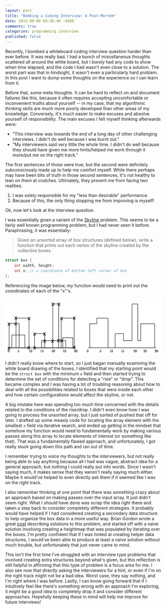 ```yaml
---
layout: post
title: "Bombing a Coding Interview: A Post-Mortem"
date: 2015-09-06 09:36:40 -0400
comments: true
categories: programming interview
published: false
---
```


Recently, I bombed a whiteboard coding interview question harder than
ever before. It was really bad. I had a bunch of miscellaneous thoughts
scattered all around the white board, but I *barely* had any code to show
when time elapsed, and the code I had wasn't even close to a solution. The
worst part was that in hindsight, it wasn't even a particularly
hard problem. In this
post I want to dump some thoughts on the experience so I can learn from it.

Before that, some meta thoughts. It can be hard to reflect on and document
failures like this, because it often requires accepting uncomfortable or
inconvenient truths about yourself -- in my case, that my algorithmic thinking
skills are much more poorly developed than other areas of my knowledge.
Conversely, it's much easier to make excuses and absolve yourself of
responsibility. The main excuses I felt myself thinking afterwards were:

- "This interview was towards the end of a long day of other challenging
  interviews. I didn't do well because I was burnt out."
- "My interviewers said very little the whole time. I didn't do well because
  they should have given me more hints/helped me work through it more/put me on
  the right track."

The first sentences of those were true, but the second were definitely
subconsciously made up to help me comfort myself. While there perhaps may
have been bits of truth in those second sentences, it's not healthy
to lean on them at crutches. Ultimately, they prevent me from
facing two realities.

1. I was solely responsible for my "less than desirable" performance.
2. Because of this, the only thing stopping me from improving is myself!

Ok, now let's look at the interview question.

I was essentially given a variant of the
[Skyline](https://uva.onlinejudge.org/index.php?option=com_onlinejudge&Itemid=8&category=3&page=show_problem&problem=41)
problem. This seems to be a fairly well known programming problem, but
I had never seen it before.  Paraphrasing, it was essentially:

> Given an unsorted array of box structures (defined below), write a function
> that prints out each vertex of the skyline created by the collective boxes.

```c
struct box {
    int width, height;
    int x; // x coordinate of bottom left corner of box
};
```

Referencing the image below, my function would need to print out the coordinates
of each of the "x"'s.

![](/images/skyline.png)

I didn't really know where to start, so I just began manually examining
the white board drawing of the boxes. I identified that my starting point would
be the `struct box` with the minimum `x` field and then started trying to
determine the set of conditions for detecting a "rise" or "drop". This became
complex and I was having a lot of troubling reasoning about how to deal
with all the possibilities related to boxes that were inside each other and how
certain configurations would affect the skyline, or not.

A big mistake here was spending too much time concerned with the details
related to the conditions of the rise/drop. I didn't even know how I was going
to process the unsorted array, but I just sorted of pushed that off for later.
I drafted up some measly code for locating the array element
with the smallest `x` field via iterative search, and ended up getting in the
mindset that somehow my function would need to fundamentally work by making
various passes along this array to locate elements of interest (or something
like that). That was a fundamentally flawed approach,
and unfortunately, I got really stuck going down this path and ran out
of time.

I remember trying to voice my thoughts to the interviewers, but
not really being able to say anything because all I had was vague, abstract
idea for a general approach, but nothing I could really put into words.
Since I wasn't saying much, it makes sense that they weren't really saying
much either.  Maybe it would've helped to even directly ask them if it
seemed like I was on the right track.

I also remember thinking at one point that there was *something* crazy about an
approach based on making passes over the input array. It just didn't seem
right. What I *should* have done was scrap the idea right there and taken a
step back to consider completely different strategies. It probably would have
helped if I had considered creating a secondary data structure to help
organize the box data in a more useful way. Brian Gordon wrote a great
[post](https://briangordon.github.io/2014/08/the-skyline-problem.html)
describing solutions to this problem, and started off with a naive solution
involving creating a heightmap that was populated by iterating over the boxes.
I'm pretty confident that if I was hinted at creating helper data structures, I
would've been able to produce at least a naive solution without much trouble,
but unfortunately that just never came to mind.

This isn't the first time I've struggled with an interview type problems that
involved creating extra structures beyond what's given, but this reflection is
still helpful in affirming that this type of problem is a focus
area for me. I also see now that directly asking the interviewers for a hint,
or even if I'm on the right track might not be a bad idea. Worst case, they
say nothing, and I'm right where I was before. Lastly, I can know going
forward that if I intuitively feel like there's something wrong with an
approach I'm exploring, it might be a good idea to completely drop it and
consider different approaches. Hopefully keeping these in mind will help
me improve for future interviews!
